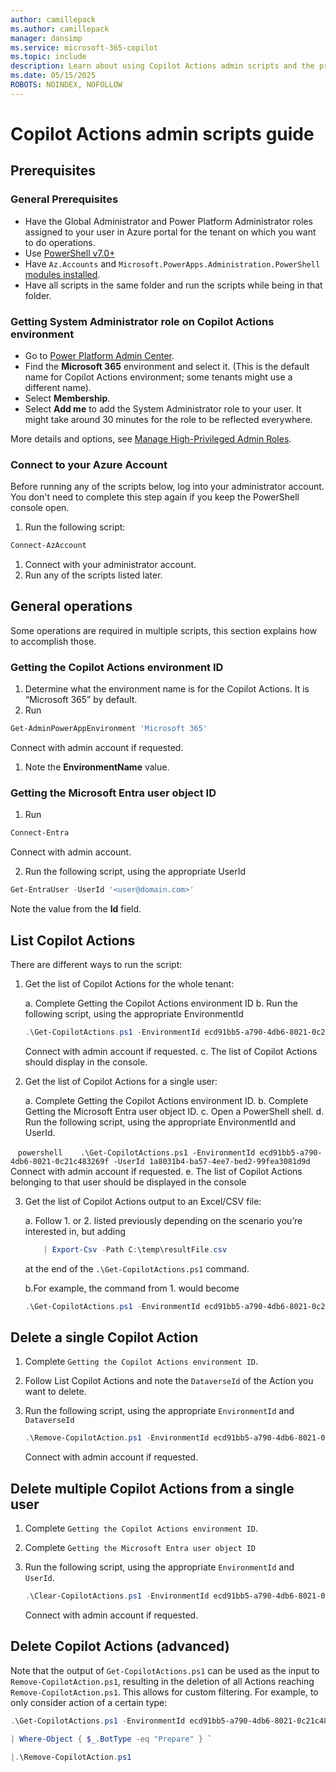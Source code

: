 ```yaml
---
author: camillepack
ms.author: camillepack
manager: dansimp
ms.service: microsoft-365-copilot
ms.topic: include
description: Learn about using Copilot Actions admin scripts and the prerequisites and steps for various operations.
ms.date: 05/15/2025
ROBOTS: NOINDEX, NOFOLLOW 
---
```


# Copilot Actions admin scripts guide

## Prerequisites

### General Prerequisites

- Have the Global Administrator and Power Platform Administrator roles assigned to your user in Azure portal for the tenant on which you want to do operations.
- Use [PowerShell v7.0+](powershell/scripting/install/installing-powershell)
- Have `Az.Accounts` and `Microsoft.PowerApps.Administration.PowerShell` [modules installed](/powershell/module/powershellget/install-module).
- Have all scripts in the same folder and run the scripts while being in that folder.

### Getting System Administrator role on Copilot Actions environment

- Go to [Power Platform Admin Center](https://admin.powerplatform.microsoft.com/environments).
- Find the **Microsoft 365** environment and select it. (This is the default name for Copilot Actions environment; some tenants might use a different name).
- Select **Membership**.
- Select **Add me** to add the System Administrator role to your user. It might take around 30 minutes for the role to be reflected everywhere.

More details and options, see [Manage High-Privileged Admin Roles](/power-platform/admin/manage-high-privileged-admin-roles).

### Connect to your Azure Account

Before running any of the scripts below, log into your administrator account. You don't need to complete this step again if you keep the PowerShell console open.

1. Run the following script:

```powershell
Connect-AzAccount
```

1. Connect with your administrator account.
1. Run any of the scripts listed later.

## General operations

Some operations are required in multiple scripts, this section explains how to accomplish those.

### Getting the Copilot Actions environment ID

1. Determine what the environment name is for the Copilot Actions. It is “Microsoft 365” by default.
1. Run

```powershell
Get-AdminPowerAppEnvironment 'Microsoft 365'
```

Connect with admin account if requested.

1. Note the **EnvironmentName** value.

### Getting the Microsoft Entra user object ID

1. Run  

```powershell
Connect-Entra
```

Connect with admin account.

2. Run the following script, using the appropriate UserId

```powershell
Get-EntraUser -UserId '<user@domain.com>'
```

Note the value from the **Id** field.

## List Copilot Actions

There are different ways to run the script:

1. Get the list of Copilot Actions for the whole tenant:

    a. Complete Getting the Copilot Actions environment ID
    b. Run the following script, using the appropriate EnvironmentId

    ```powershell
    .\Get-CopilotActions.ps1 -EnvironmentId ecd91bb5-a790-4db6-8021-0c21c483269f
    ```

    Connect with admin account if requested.
    c. The list of Copilot Actions should display in the console.

2. Get the list of Copilot Actions for a single user:

    a. Complete Getting the Copilot Actions environment ID.
    b. Complete Getting the Microsoft Entra user object ID.
    c. Open a PowerShell shell.
    d. Run the following script, using the appropriate EnvironmentId and UserId.

   ```powershell
   .\Get-CopilotActions.ps1 -EnvironmentId ecd91bb5-a790-4db6-8021-0c21c483269f -UserId 1a8031b4-ba57-4ee7-bed2-99fea3081d9d
   ```
    Connect with admin account if requested.
    e. The list of Copilot Actions belonging to that user should be displayed in the console

3. Get the list of Copilot Actions output to an Excel/CSV file:

    a. Follow 1. or 2. listed previously depending on the scenario you’re interested in, but adding

    ```powershell
        | Export-Csv -Path C:\temp\resultFile.csv
    ```

    at the end of the `.\Get-CopilotActions.ps1` command.

    b.For example, the command from 1. would become  

    ```powershell
    .\Get-CopilotActions.ps1 -EnvironmentId ecd91bb5-a790-4db6-8021-0c21c483269f | Export-Csv -Path C:\temp\resultFile.csv
    ```

## Delete a single Copilot Action

1. Complete `Getting the Copilot Actions environment ID`.
1. Follow List Copilot Actions and note the `DataverseId` of the Action you want to delete.
1. Run the following script, using the appropriate `EnvironmentId` and `DataverseId`

    ```powershell
    .\Remove-CopilotAction.ps1 -EnvironmentId ecd91bb5-a790-4db6-8021-0c21c483269f -DataverseId 18ebd469-6747-409b-8f10-1299e7294074
    ```

    Connect with admin account if requested.

## Delete multiple Copilot Actions from a single user

1. Complete `Getting the Copilot Actions environment ID`.
1. Complete `Getting the Microsoft Entra user object ID`
1. Run the following script, using the appropriate `EnvironmentId` and `UserId`.

    ```powershell
    .\Clear-CopilotActions.ps1 -EnvironmentId ecd91bb5-a790-4db6-8021-0c21c483269f -UserId 1a8031b4-ba57-4ee7-bed2-99fea3081d9d
    ```

    Connect with admin account if requested.

## Delete Copilot Actions (advanced)

Note that the output of `Get-CopilotActions.ps1` can be used as the input to `Remove-CopilotAction.ps1`, resulting in the deletion of all Actions reaching `Remove-CopilotAction.ps1`. This allows for custom filtering. For example, to only consider action of a certain type:

```powershell
.\Get-CopilotActions.ps1 -EnvironmentId ecd91bb5-a790-4db6-8021-0c21c483269f `

| Where-Object { $_.BotType -eq "Prepare" } `

|.\Remove-CopilotAction.ps1
```
